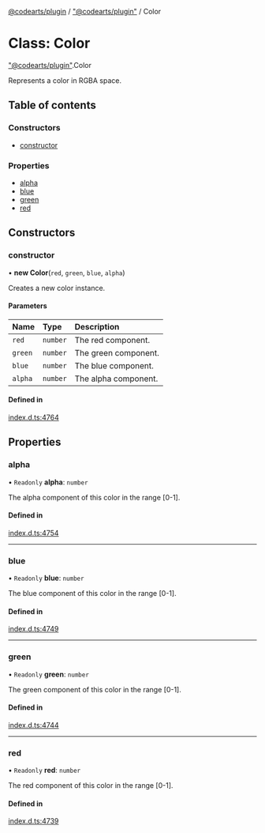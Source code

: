 [@codearts/plugin](../README.md) / ["@codearts/plugin"](../modules/_codearts_plugin_.md) / Color

# Class: Color

["@codearts/plugin"](../modules/_codearts_plugin_.md).Color

Represents a color in RGBA space.

## Table of contents

### Constructors

- [constructor](codearts_plugin_.Color.md#constructor)

### Properties

- [alpha](codearts_plugin_.Color.md#alpha)
- [blue](codearts_plugin_.Color.md#blue)
- [green](codearts_plugin_.Color.md#green)
- [red](codearts_plugin_.Color.md#red)

## Constructors

### constructor

• **new Color**(`red`, `green`, `blue`, `alpha`)

Creates a new color instance.

#### Parameters

| Name | Type | Description |
| :------ | :------ | :------ |
| `red` | `number` | The red component. |
| `green` | `number` | The green component. |
| `blue` | `number` | The blue component. |
| `alpha` | `number` | The alpha component. |

#### Defined in

[index.d.ts:4764](https://github.com/huaweicloud/cloudide-plugin-api/blob/4d28848/index.d.ts#L4764)

## Properties

### alpha

• `Readonly` **alpha**: `number`

The alpha component of this color in the range [0-1].

#### Defined in

[index.d.ts:4754](https://github.com/huaweicloud/cloudide-plugin-api/blob/4d28848/index.d.ts#L4754)

___

### blue

• `Readonly` **blue**: `number`

The blue component of this color in the range [0-1].

#### Defined in

[index.d.ts:4749](https://github.com/huaweicloud/cloudide-plugin-api/blob/4d28848/index.d.ts#L4749)

___

### green

• `Readonly` **green**: `number`

The green component of this color in the range [0-1].

#### Defined in

[index.d.ts:4744](https://github.com/huaweicloud/cloudide-plugin-api/blob/4d28848/index.d.ts#L4744)

___

### red

• `Readonly` **red**: `number`

The red component of this color in the range [0-1].

#### Defined in

[index.d.ts:4739](https://github.com/huaweicloud/cloudide-plugin-api/blob/4d28848/index.d.ts#L4739)
